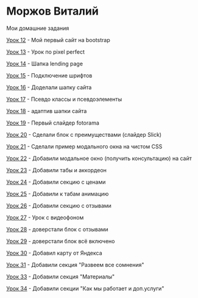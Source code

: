 # Моржов Виталий
Мои домашние задания

[Урок 12](https://vox1oot.github.io/Lesson_12/) - Мой первый сайт на bootstrap

[Урок 13](https://vox1oot.github.io/Lesson_13/) - Урок по pixel perfect

[Урок 14](https://vox1oot.github.io/Lesson_14/) - Шапка lending page

[Урок 15](https://vox1oot.github.io/Lesson_15/) - Подключение шрифтов

[Урок 16](https://vox1oot.github.io/Lesson_16/) - Доделали шапку сайта

[Урок 17](https://Vox1oot.github.io/Lesson_17/) - Псевдо классы и псевдоэлементы

[Урок 18](Vox1oot.github.io/Lesson_18/) - адаптив шапки сайта

[Урок 19](Vox1oot.github.io/Lesson_19/) - Первый слайдер fotorama

[Урок 20](https://vox1oot.github.io/Lesson_20/) - Сделали блок с преимуществами (слайдер Slick)

[Урок 21](Vox1oot.github.io/Lesson_21/) - Сделали пример модального окна на чистом CSS

[Урок 22](https://vox1oot.github.io/Lesson_22/) - Добавили модальное окно (получить консультацию) на сайт

[Урок 23](https://vox1oot.github.io/Lesson_23/) - Добавили табы и аккордеон

[Урок 24](https://vox1oot.github.io/Lesson_24/) - Добавили секцию с ценами

[Урок 25](https://vox1oot.github.io/Lesson_25/) - Добавили к табам анимацию

[Урок 26](https://vox1oot.github.io/Lesson_26/) - Добавили секцию с отзывами

[Урок 27](https://vox1oot.github.io/Lesson_27/) - Урок с видеофоном

[Урок 28](https://vox1oot.github.io/Lesson_28/) - доверстали блок с отзывами

[Урок 29](https://vox1oot.github.io/Lesson_30/) - доверстали блок всё включено

[Урок 30](https://vox1oot.github.io/Lesson_31/) - Добавил карту от Яндекса

[Урок 31](https://vox1oot.github.io/Lesson_32/) - Добавили секция "Развеем все сомнения"

[Урок 33](https://vox1oot.github.io/Lesson_33/) - Добавили секция "Материалы"

[Урок 34](https://vox1oot.github.io/Lesson_34/) - Добавили секции "Как мы работает и доп.услуги"
